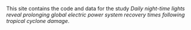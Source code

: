 This site contains the code and data for the study _Daily night-time lights reveal prolonging global electric power system recovery times following tropical cyclone damage_.

